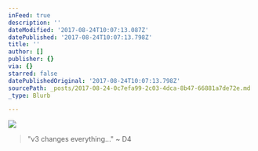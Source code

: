 ```yaml
---
inFeed: true
description: ''
dateModified: '2017-08-24T10:07:13.087Z'
datePublished: '2017-08-24T10:07:13.798Z'
title: ''
author: []
publisher: {}
via: {}
starred: false
datePublishedOriginal: '2017-08-24T10:07:13.798Z'
sourcePath: _posts/2017-08-24-0c7efa99-2c03-4dca-8b47-66881a7de72e.md
_type: Blurb

---
```

![](https://the-grid-user-content.s3-us-west-2.amazonaws.com/cdd4abe0-8a25-4f3c-9b9f-ef7cac952cc6.jpg)

> "v3 changes everything..." ~ D4